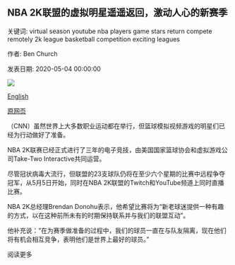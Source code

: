 ## NBA 2K联盟的虚拟明星遥遥返回，激动人心的新赛季

关键词: virtual season youtube nba players game stars return compete remotely 2k league basketball competition exciting leagues

作者: Ben Church

发表日期: 2020-05-04 00:00:00

![](https://cdn.cnn.com/cnnnext/dam/assets/200306171316-nba-2k-league-tease-super-tease.jpg)

[English](Virtual%20stars%20of%20NBA%202K%20League%20return%20remotely%20for%20exciting%20new%20season.md)

[原网页](https://edition.cnn.com/2020/05/04/sport/nba-2k-esports-basketball-spt-intl/index.html)

（CNN）虽然世界上大多数职业运动都在举行，但篮球模拟视频游戏的明星们已经为行动做好了准备。

NBA 2K联赛已经正式进行了三年的电子竞技，由美国国家篮球协会和虚拟游戏公司Take-Two Interactive共同运营。

尽管冠状病毒大流行，但联盟的23支球队仍将在至少六个星期的比赛中远程争夺冠军，从5月5日开始，同时在NBA 2K联盟的Twitch和YouTube频道上同时直播比赛。

NBA 2K总经理Brendan Donohu表示，他希望比赛将为“新老球迷提供一种有趣的方式，以在这种前所未有的时期保持联系并与我们的联盟互动”。

他补充说：“在为赛季做准备的过程中，我们的球员一直在与队友隔离，现在他们将有机会相互竞争，表明他们是世界上最好的球员。”

阅读更多